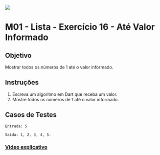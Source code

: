 ﻿![](https://i.imgur.com/xG74tOh.png)

# M01 - Lista - Exercício 16 - Até Valor Informado

## Objetivo


Mostrar todos os números de 1 até o valor informado.

## Instruções

1. Escreva um algoritmo em Dart que receba um valor.
2. Mostre todos os números de 1 até o valor informado.

## Casos de Testes

```
Entrada: 5

Saída: 1, 2, 3, 4, 5.
```

### [Vídeo explicativo](https://drive.google.com/file/d/13DT4eOAZxZtRQzI10-8Y1Kt-avfUsI94/view?usp=sharing)
